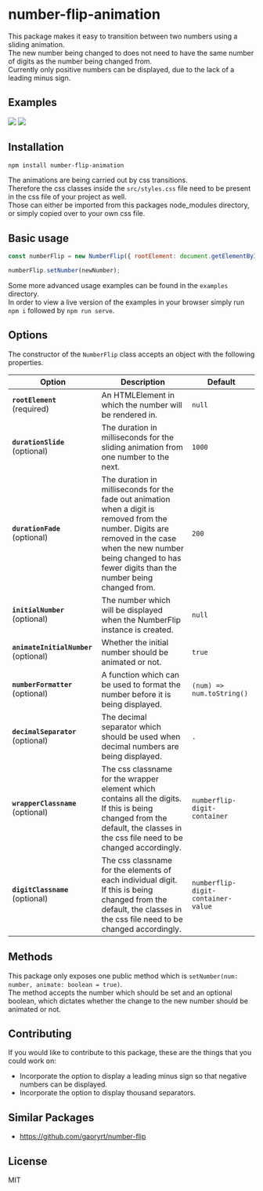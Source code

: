 # number-flip-animation

This package makes it easy to transition between two numbers using a sliding animation.  
The new number being changed to does not need to have the same number of digits as the number being changed from.  
Currently only positive numbers can be displayed, due to the lack of a leading minus sign.  

## Examples

![](./assets/demo1.gif)
![](./assets/demo2.gif)

## Installation

```bash
npm install number-flip-animation
```
The animations are being carried out by css transitions.  
Therefore the css classes inside the `src/styles.css` file need to be present in the css file of your project as well.  
Those can either be imported from this packages node_modules directory, or simply copied over to your own css file.  

## Basic usage
```javascript
const numberFlip = new NumberFlip({ rootElement: document.getElementById('number-flip') });

numberFlip.setNumber(newNumber);
```
Some more advanced usage examples can be found in the `examples` directory.  
In order to view a live version of the examples in your browser simply run `npm i` followed by `npm run serve`.

## Options

The constructor of the `NumberFlip` class accepts an object with the following properties.  

| Option                                | Description                                                                                                                                                                                                               | Default                            |
| ------------------------------------- | ------------------------------------------------------------------------------------------------------------------------------------------------------------------------------------------------------------------------- | ---------------------------------- |
| **`rootElement`** (required)          | An HTMLElement in which the number will be rendered in.                                                                                                                                                                   | `null`                             |
| **`durationSlide`** (optional)        | The duration in milliseconds for the sliding animation from one number to the next.                                                                                                                                       | `1000`                             |
| **`durationFade`** (optional)         | The duration in milliseconds for the fade out animation when a digit is removed from the number. Digits are removed in the case when the new number being changed to has fewer digits than the number being changed from. | `200`                              |
| **`initialNumber`** (optional)        | The number which will be displayed when the NumberFlip instance is created.                                                                                                                                               | `null`                             |
| **`animateInitialNumber`** (optional) | Whether the initial number should be animated or not.                                                                                                                                                                     | `true`                             |
| **`numberFormatter`** (optional)      | A function which can be used to format the number before it is being displayed.                                                                                                                                           | `(num) => num.toString()`          |
| **`decimalSeparator`** (optional)     | The decimal separator which should be used when decimal numbers are being displayed.                                                                                                                                      | `.`                                |
| **`wrapperClassname`** (optional)     | The css classname for the wrapper element which contains all the digits. If this is being changed from the default, the classes in the css file need to be changed accordingly.                                           | `numberflip-digit-container`       |
| **`digitClassname`** (optional)       | The css classname for the elements of each individual digit. If this is being changed from the default, the classes in the css file need to be changed accordingly.                                                       | `numberflip-digit-container-value` |

## Methods

This package only exposes one public method which is `setNumber(num: number, animate: boolean = true)`.  
The method accepts the number which should be set and an optional boolean, which dictates whether the change to the new number should be animated or not.


## Contributing

If you would like to contribute to this package, these are the things that you could work on:
- Incorporate the option to display a leading minus sign so that negative numbers can be displayed.
- Incorporate the option to display thousand separators.


## Similar Packages

- https://github.com/gaoryrt/number-flip

## License

MIT
